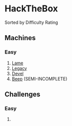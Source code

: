 # HackTheBox
Sorted by Difficulty Rating

## Machines
### Easy
1. [Lame](https://github.com/HippoEug/HackTheBox/blob/main/Lame.md)
2. [Legacy](https://github.com/HippoEug/HackTheBox/blob/main/Legacy.md)
3. [Devel](https://github.com/HippoEug/HackTheBox/blob/main/Devel.md)
4. [Beep](https://github.com/HippoEug/HackTheBox/blob/main/Beep.md) (SEMI-INCOMPLETE)

## Challenges
### Easy
1.
